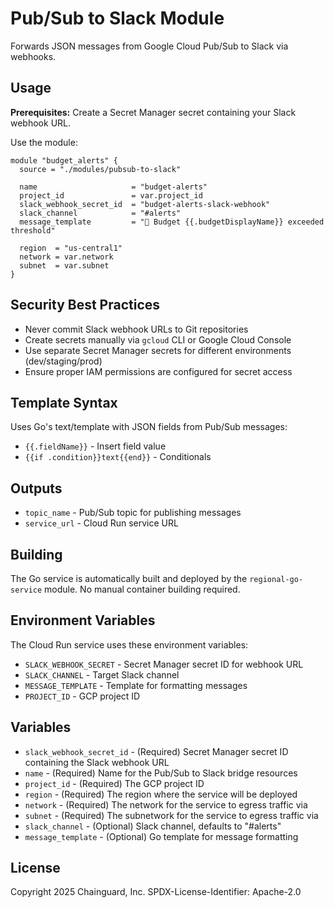# Pub/Sub to Slack Module

Forwards JSON messages from Google Cloud Pub/Sub to Slack via webhooks.

## Usage

**Prerequisites:** Create a Secret Manager secret containing your Slack webhook URL.

Use the module:

```hcl
module "budget_alerts" {
  source = "./modules/pubsub-to-slack"

  name                     = "budget-alerts"
  project_id               = var.project_id
  slack_webhook_secret_id  = "budget-alerts-slack-webhook"
  slack_channel            = "#alerts"
  message_template         = "🚨 Budget {{.budgetDisplayName}} exceeded threshold"

  region  = "us-central1"
  network = var.network
  subnet  = var.subnet
}
```

## Security Best Practices

- Never commit Slack webhook URLs to Git repositories
- Create secrets manually via `gcloud` CLI or Google Cloud Console
- Use separate Secret Manager secrets for different environments (dev/staging/prod)
- Ensure proper IAM permissions are configured for secret access

## Template Syntax
Uses Go's text/template with JSON fields from Pub/Sub messages:
- `{{.fieldName}}` - Insert field value
- `{{if .condition}}text{{end}}` - Conditionals

## Outputs

- `topic_name` - Pub/Sub topic for publishing messages
- `service_url` - Cloud Run service URL

## Building

The Go service is automatically built and deployed by the `regional-go-service` module.
No manual container building required.

## Environment Variables

The Cloud Run service uses these environment variables:

- `SLACK_WEBHOOK_SECRET` - Secret Manager secret ID for webhook URL
- `SLACK_CHANNEL` - Target Slack channel
- `MESSAGE_TEMPLATE` - Template for formatting messages
- `PROJECT_ID` - GCP project ID

## Variables

- `slack_webhook_secret_id` - (Required) Secret Manager secret ID containing the Slack webhook URL
- `name` - (Required) Name for the Pub/Sub to Slack bridge resources
- `project_id` - (Required) The GCP project ID
- `region` - (Required) The region where the service will be deployed
- `network` - (Required) The network for the service to egress traffic via
- `subnet` - (Required) The subnetwork for the service to egress traffic via
- `slack_channel` - (Optional) Slack channel, defaults to "#alerts"
- `message_template` - (Optional) Go template for message formatting

## License

Copyright 2025 Chainguard, Inc.
SPDX-License-Identifier: Apache-2.0
